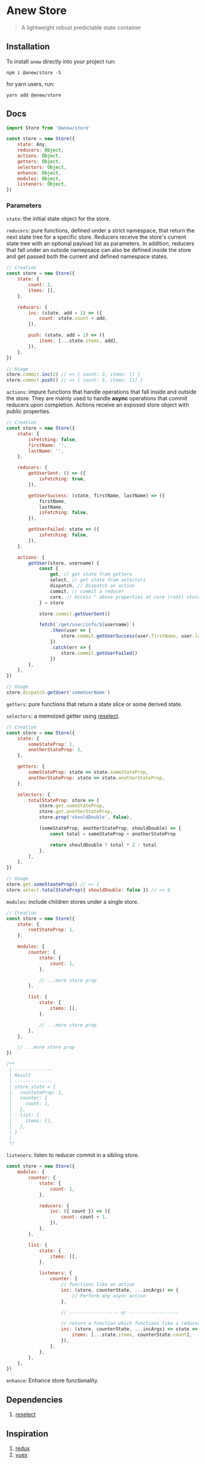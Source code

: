 # Anew Store

> A lightweight robust predictable state container

## Installation

To install `anew` directly into your project run:

```
npm i @anew/store -S
```

for yarn users, run:

```
yarn add @anew/store
```

## Docs

```js
import Store from '@anew/store'

const store = new Store({
    state: Any,
    reducers: Object,
    actions: Object,
    getters: Object,
    selectors: Object,
    enhance: Object,
    modules: Object,
    listeners: Object,
})
```

### Parameters

`state`: the initial state object for the store.

`reducers`: pure functions, defined under a strict namespace, that return the next state tree for a specific store. Reducers receive the store's current state tree with an optional payload list as parameters. In addition, reducers that fall under an outside namepsace can also be defined inside the store and get passed both the current and defined namespace states.

```js
// Creation
const store = new Store({
    state: {
        count: 1,
        items: [],
    },

    reducers: {
        inc: (state, add = 1) => ({
            count: state.count + add,
        }),

        push: (state, add = 1) => ({
            items: [...state.items, add],
        }),
    },
})

// Usage
store.commit.inc(2) // => { count: 3, items: [] }
store.commit.push() // => { count: 3, items: [1] }
```

`actions`: impure functions that handle operations that fall inside and outside the store. They are mainly used to handle **async** operations that commit reducers upon completion. Actions receive an exposed store object with public properties.

```js
// Creation
const store = new Store({
    state: {
        isFetching: false,
        firstName: '',
        lastName: '',
    },

    reducers: {
        getUserSent: () => ({
            isFetching: true,
        }),

        getUserSuccess: (state, firstName, lastName) => ({
            firstName,
            lastName,
            isFetching: false,
        }),

        getUserFailed: state => ({
            isFetching: false,
        }),
    },

    actions: {
        getUser(store, username) {
            const {
                get, // get state from getters
                select, // get state from selectors
                dispatch, // Dispatch an action
                commit, // commit a reducer
                core, // Access ^ above properties at core (root) store level
            } = store

            store.commit.getUserSent()

            fetch(`/get/user/info/${username}`)
                .then(user => {
                    store.commit.getUserSuccess(user.firstName, user.lastName)
                })
                .catch(err => {
                    store.commit.getUserFailed()
                })
        },
    },
})

// Usage
store.dispatch.getUser('someUserName')
```

`getters`: pure functions that return a state slice or some derived state.

`selectors`: a memoized getter using [reselect](https://github.com/reduxjs/reselect).

```js
// Creation
const store = new Store({
    state: {
        someStateProp: 1,
        anotherStateProp: 2,
    },

    getters: {
        someStateProp: state => state.someStateProp,
        anotherStateProp: state => state.anotherStateProp,
    },

    selectors: {
        totalStateProp: store => [
            store.get.someStateProp,
            store.get.anotherStateProp,
            store.prop('shouldDouble', false),

            (someStateProp, anotherStateProp, shouldDouble) => {
                const total = someStateProp + anotherStateProp

                return shouldDouble ? total * 2 : total
            },
        ],
    },
})

// Usage
store.get.someStaateProp() // => 1
store.select.totalStateProp({ shouldDouble: false }) // => 6
```

`modules`: include children stores under a single store.

```js
// Creation
const store = new Store({
    state: {
        rootStateProp: 1,
    },

    modules: {
        counter: {
            state: {
                count: 1,
            },

            // ...more store prop
        },

        list: {
            state: {
                items: [],
            },

            // ...more store prop
        },
    },

    // ...more store prop
})

/**
 | --------------
 | Result
 | --------------
 | store.state = { 
 |   rooStateProp: 1, 
 |   counter: {
 |     count: 1,
 |   },
 |   list: {
 |     items: [],
 |   },
 | }
 |
 */
```

`listeners`: listen to reducer commit in a sibling store.

```js
const store = new Store({
    modules: {
        counter: {
            state: {
                count: 1,
            },

            reducers: {
                inc: ({ count }) => ({
                    count: count + 1,
                }),
            },
        },

        list: {
            state: {
                items: [],
            },

            listeners: {
                counter: {
                    // functions like an action
                    inc: (store, counterState, ...incArgs) => {
                        // Perform any async action
                    },

                    // ------------------ or ------------------

                    // return a function which functions like a reducer
                    inc: (store, counterState, ...incArgs) => state => ({
                        items: [...state.items, counterState.count],
                    }),
                },
            },
        },
    },
})
```

`enhance`: Enhance store functionality.

## Dependencies

1. [reselect](https://github.com/reduxjs/reselect)

## Inspiration

1. [redux](https://redux.js.org/)
2. [vuex](https://vuex.vuejs.org)

